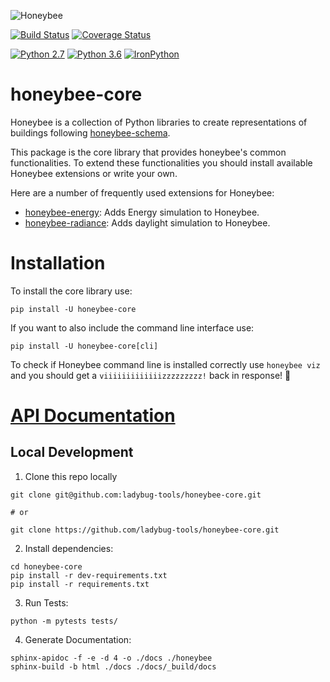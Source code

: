 ![Honeybee](https://www.ladybug.tools/assets/img/honeybee.png)

[![Build Status](https://travis-ci.com/ladybug-tools/honeybee-core.svg?branch=master)](https://travis-ci.com/ladybug-tools/honeybee-core)
[![Coverage Status](https://coveralls.io/repos/github/ladybug-tools/honeybee-core/badge.svg?branch=master)](https://coveralls.io/github/ladybug-tools/honeybee-core)

[![Python 2.7](https://img.shields.io/badge/python-2.7-green.svg)](https://www.python.org/downloads/release/python-270/) [![Python 3.6](https://img.shields.io/badge/python-3.6-blue.svg)](https://www.python.org/downloads/release/python-360/) [![IronPython](https://img.shields.io/badge/ironpython-2.7-red.svg)](https://github.com/IronLanguages/ironpython2/releases/tag/ipy-2.7.8/)

# honeybee-core

Honeybee is a collection of Python libraries to create representations of buildings
following [honeybee-schema](https://github.com/ladybug-tools/honeybee-schema/wiki).

This package is the core library that provides honeybee's common functionalities.
To extend these functionalities you should install available Honeybee extensions or write
your own.

Here are a number of frequently used extensions for Honeybee:

- [honeybee-energy](https://github.com/ladybug-tools/honeybee-energy): Adds Energy simulation to Honeybee.
- [honeybee-radiance](https://github.com/ladybug-tools/honeybee-radiance): Adds daylight simulation to Honeybee.

# Installation

To install the core library use:

`pip install -U honeybee-core`

If you want to also include the command line interface use:

`pip install -U honeybee-core[cli]`

To check if Honeybee command line is installed correctly use `honeybee viz` and you
should get a `viiiiiiiiiiiiizzzzzzzzz!` back in response! :bee:

# [API Documentation](https://www.ladybug.tools/honeybee-core/docs/)

## Local Development
1. Clone this repo locally
```console
git clone git@github.com:ladybug-tools/honeybee-core.git

# or

git clone https://github.com/ladybug-tools/honeybee-core.git
```
2. Install dependencies:
```console
cd honeybee-core
pip install -r dev-requirements.txt
pip install -r requirements.txt
```

3. Run Tests:
```console
python -m pytests tests/
```

4. Generate Documentation:
```console
sphinx-apidoc -f -e -d 4 -o ./docs ./honeybee
sphinx-build -b html ./docs ./docs/_build/docs
```
